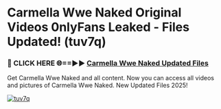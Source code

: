 # Carmella Wwe Naked Original Videos 0nlyFans Leaked - Files Updated! (tuv7q)

<h3>🔴 CLICK HERE 🌐==►► <a href="https://tinyurl.com/yckcrads" rel="nofollow">Carmella Wwe Naked Updated Files</a></h3>

Get Carmella Wwe Naked and all content. Now you can access all videos and pictures of Carmella Wwe Naked. New Updated Files 2025!

[![tuv7q](https://i.imgur.com/hpKpOFt.gif)](https://tinyurl.com/yckcrads)

